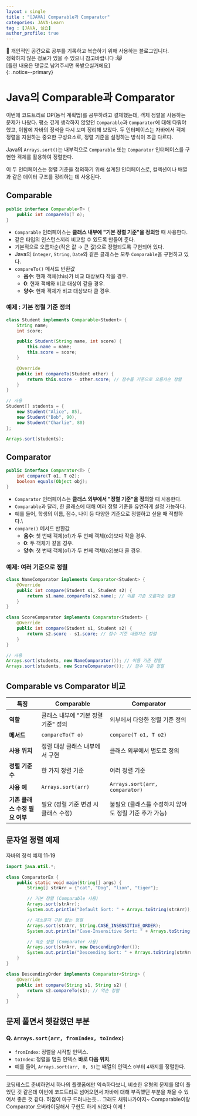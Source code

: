 ```yaml
---
layout : single
title : "[JAVA] Comparable과 Comparator"
categories: JAVA-Learn
tag : [JAVA, 실습]
author_profile: true
---
```


📌 개인적인 공간으로 공부를 기록하고 복습하기 위해 사용하는 블로그입니다. <br>
정확하지 않은 정보가 있을 수 있으니 참고바랍니다 :😸 <br>
[틀린 내용은 댓글로 남겨주시면 복받으실거에요]  
{: .notice--primary}


# Java의 Comparable과 Comparator

이번에 코드트리로 DP(동적 계획법)를 공부하려고 결제했는데, 객체 정렬을 사용하는 문제가 나왔다. 평소 깊게 생각하지 않았던 `Comparable`과 `Comparator`에 대해 다뤄야 했고, 이참에 자바의 정석을 다시 보며 정리해 보았다. 두 인터페이스는 자바에서 객체 정렬을 지원하는 중요한 구성요소로, 정렬 기준을 설정하는 방식이 조금 다르다.

Java의 `Arrays.sort()`는 내부적으로 `Comparable` 또는 `Comparator` 인터페이스를 구현한 객체를 활용하여 정렬한다.

이 두 인터페이스는 정렬 기준을 정의하기 위해 설계된 인터페이스로, 컬렉션이나 배열과 같은 데이터 구조를 정리하는 데 사용된다.

## **Comparable**

```java
public interface Comparable<T> {
    public int compareTo(T o);
}
```

- `Comparable` 인터페이스는 **클래스 내부에 "기본 정렬 기준"을 정의**할 때 사용한다.
- 같은 타입의 인스턴스끼리 비교할 수 있도록 만들어 준다.
- 기본적으로 오름차순(작은 값 → 큰 값)으로 정렬되도록 구현되어 있다.
- Java의 `Integer`, `String`, `Date`와 같은 클래스는 모두 `Comparable`을 구현하고 있다.
- `compareTo()` 메서드 반환값
    - **음수**: 현재 객체(this)가 비교 대상보다 작을 경우.
    - **0**: 현재 객체와 비교 대상이 같을 경우.
    - **양수**: 현재 객체가 비교 대상보다 클 경우.

### 예제 :  기본 정렬 기준 정의

```java
class Student implements Comparable<Student> {
    String name;
    int score;

    public Student(String name, int score) {
        this.name = name;
        this.score = score;
    }

    @Override
    public int compareTo(Student other) {
        return this.score - other.score; // 점수를 기준으로 오름차순 정렬
    }
}

// 사용
Student[] students = {
    new Student("Alice", 85),
    new Student("Bob", 90),
    new Student("Charlie", 80)
};

Arrays.sort(students);
```

## **Comparator**

```java
public interface Comparator<T> {
    int compare(T o1, T o2);
    boolean equals(Object obj);
}
```

- `Comparator` 인터페이스는 **클래스 외부에서 "정렬 기준"을 정의**할 때 사용한다.
- `Comparable`과 달리, 한 클래스에 대해 여러 정렬 기준을 유연하게 설정 가능하다.
- 예를 들어, 학생의 이름, 점수, 나이 등 다양한 기준으로 정렬하고 싶을 때 적합하다.\
- `compare()` 메서드 반환값
    - **음수**: 첫 번째 객체(o1)가 두 번째 객체(o2)보다 작을 경우.
    - **0**: 두 객체가 같을 경우.
    - **양수**: 첫 번째 객체(o1)가 두 번째 객체(o2)보다 클 경우.

### 예제: 여러 기준으로 정렬

```java
class NameComparator implements Comparator<Student> {
    @Override
    public int compare(Student s1, Student s2) {
        return s1.name.compareTo(s2.name); // 이름 기준 오름차순 정렬
    }
}

class ScoreComparator implements Comparator<Student> {
    @Override
    public int compare(Student s1, Student s2) {
        return s2.score - s1.score; // 점수 기준 내림차순 정렬
    }
}

// 사용
Arrays.sort(students, new NameComparator()); // 이름 기준 정렬
Arrays.sort(students, new ScoreComparator()); // 점수 기준 정렬

```

## **Comparable vs Comparator 비교**

| 특징 | Comparable | Comparator |
| --- | --- | --- |
| **역할** | 클래스 내부에 "기본 정렬 기준" 정의 | 외부에서 다양한 정렬 기준 정의 |
| **메서드** | `compareTo(T o)` | `compare(T o1, T o2)` |
| **사용 위치** | 정렬 대상 클래스 내부에서 구현 | 클래스 외부에서 별도로 정의 |
| **정렬 기준 수** | 한 가지 정렬 기준 | 여러 정렬 기준 |
| **사용 예** | `Arrays.sort(arr)` | `Arrays.sort(arr, comparator)` |
| **기존 클래스 수정 필요 여부** | 필요 (정렬 기준 변경 시 클래스 수정) | 불필요 (클래스를 수정하지 않아도 정렬 기준 추가 가능) |

## **문자열 정렬 예제**

자바의 정석 예제 11-19

```java
import java.util.*;

class ComparatorEx {
    public static void main(String[] args) {
        String[] strArr = {"cat", "Dog", "lion", "tiger"};

        // 기본 정렬 (Comparable 사용)
        Arrays.sort(strArr);
        System.out.println("Default Sort: " + Arrays.toString(strArr));

        // 대소문자 구분 없는 정렬
        Arrays.sort(strArr, String.CASE_INSENSITIVE_ORDER);
        System.out.println("Case-Insensitive Sort: " + Arrays.toString(strArr));

        // 역순 정렬 (Comparator 사용)
        Arrays.sort(strArr, new DescendingOrder());
        System.out.println("Descending Sort: " + Arrays.toString(strArr));
    }
}

class DescendingOrder implements Comparator<String> {
    @Override
    public int compare(String s1, String s2) {
        return s2.compareTo(s1); // 역순 정렬
    }
}
```

## 문제 풀면서 헷갈렸던 부분

### **Q. `Arrays.sort(arr, fromIndex, toIndex)`**

- `fromIndex`: 정렬을 시작할 인덱스.
- `toIndex`: 정렬을 멈출 인덱스 **바로 다음 위치**.
- 예를 들어, `Arrays.sort(arr, 0, 5)`는 배열의 인덱스 `0`부터 `4`까지를 정렬한다.

---

코딩테스트 준비하면서 하나의 플랫폼에만 익숙하다보니, 비슷한 유형의 문제를 많이 풀었던 것 같은데 이번에 코드트리로 넘어오면서 자바에 대해 부족했던 부분을 채울 수 있어서 좋은 것 같다. 허점이 마구 드러나는듯… 그래도 채워나가야지~ Comparable이랑 Comparator 오버라이딩해서 구현도 하게 되었다 이제 !